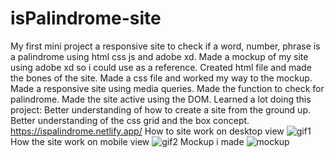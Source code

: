 # isPalindrome-site
My first mini project a responsive site to check if a word, number, phrase is a palindrome using html css js and adobe xd. 
Made a mockup of my site using adobe xd so i could use as a reference. Created html file and made the bones of the site. Made a css file and worked my way to the mockup. Made a responsive site using media queries. Made the function to check for palindrome. Made the site active using the DOM. Learned a lot doing this project: Better understanding of how to create a site from the ground up. Better understanding of the css grid and the box concept.
https://ispalindrome.netlify.app/
How to site work on desktop view
![gif1](https://user-images.githubusercontent.com/73761063/97796756-c3880500-1c1e-11eb-87e8-9738a6ac089c.gif)
How the site work on mobile view
![gif2](https://user-images.githubusercontent.com/73761063/97796759-ca167c80-1c1e-11eb-9752-1a20318b04ae.gif)
Mockup i made
![mockup](https://user-images.githubusercontent.com/73761063/97796760-ce429a00-1c1e-11eb-999d-84c654f4a423.png)
